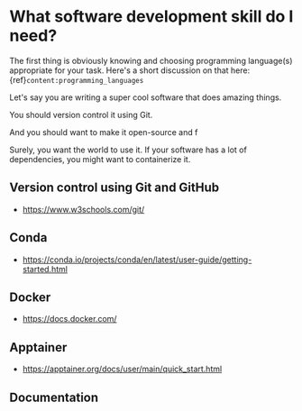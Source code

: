 # What software development skill do I need?
The first thing is obviously knowing and choosing programming language(s) appropriate for your task.
Here's a short discussion on that here: {ref}`content:programming_languages`

Let's say you are writing a super cool software that does amazing things.

You should version control it using Git.

And you should want to make it open-source and f


Surely, you want the world to use it. If your software has a lot of dependencies, you might want to containerize it.



## Version control using Git and GitHub
- https://www.w3schools.com/git/

## Conda
- https://conda.io/projects/conda/en/latest/user-guide/getting-started.html

## Docker
- https://docs.docker.com/

## Apptainer
- https://apptainer.org/docs/user/main/quick_start.html

## Documentation

